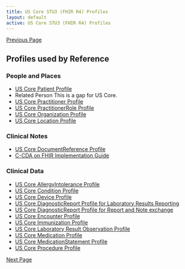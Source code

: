 ```yaml
---
title: US Core STU3 (FHIR R4) Profiles
layout: default
active: US Core STU3 (FHIR R4) Profiles
---
```


[Previous Page](HRex_Profiles.html)

## Profiles used by Reference
### People and Places

* <a href="http://hl7.org/fhir/us/core/2019Jan/StructureDefinition-us-core-patient.html">US Core Patient Profile</a>
* Related Person This is a gap for US Core.
* <a href="http://hl7.org/fhir/us/core/2019Jan/StructureDefinition-us-core-practitioner.html">US Core Practitioner Profile</a>
* <a href="http://hl7.org/fhir/us/core/2019Jan/StructureDefinition-us-core-practitionerrole.html">US Core PractitionerRole Profile</a>
* <a href="http://hl7.org/fhir/us/core/2019Jan/StructureDefinition-us-core-organization.html">US Core Organization Profile</a>
* <a href="http://hl7.org/fhir/us/core/2019Jan/StructureDefinition-us-core-location.html">US Core Location Profile</a>


### Clinical Notes
* <a href="http://hl7.org/fhir/us/core/2019Jan/StructureDefinition-us-core-documentreference.html">US Core DocumentReference Profile</a>
* <a href="http://hl7.org/fhir/us/ccda/index.html">C-CDA on FHIR Implementation Guide</a>


### Clinical Data 
* <a href="http://hl7.org/fhir/us/core/2019Jan/StructureDefinition-us-core-allergyintolerance.html">US Core AllergyIntolerance Profile</a>
* <a href="http://hl7.org/fhir/us/core/2019Jan/StructureDefinition-us-core-condition.html">US Core Condition Profile</a>
* <a href="http://hl7.org/fhir/us/core/2019Jan/StructureDefinition-us-core-device.html">US Core Device Profile</a>
* <a href="http://hl7.org/fhir/us/core/STU3/StructureDefinition-us-core-diagnosticreport-lab.html">US Core DiagnosticReport Profile for Laboratory Results Reporting</a>
* <a href="http://hl7.org/fhir/us/core/STU3/StructureDefinition-us-core-diagnosticreport-note.html">US Core DiagnosticReport Profile for Report and Note exchange</a>
* <a href="http://hl7.org/fhir/us/core/2019Jan/StructureDefinition-us-core-encounter.html">US Core Encounter Profile</a>
* <a href="http://hl7.org/fhir/us/core/2019Jan/StructureDefinition-us-core-immunization.html">US Core Immunization Profile</a>
* <a href="http://hl7.org/fhir/us/core/STU3/StructureDefinition-us-core-observation-lab.html">US Core Laboratory Result Observation Profile</a>
* <a href="http://hl7.org/fhir/us/core/2019Jan/StructureDefinition-us-core-medication.html">US Core Medication Profile</a>
* <a href="http://hl7.org/fhir/us/core/2019Jan/StructureDefinition-us-core-medicationstatement.html">US Core MedicationStatement Profile </a>
* <a href="http://hl7.org/fhir/us/core/2019Jan/StructureDefinition-us-core-procedure.html">US Core Procedure Profile</a>




[Next Page](Argonaut_FHIR_(DSTU2)_Profiles.html)